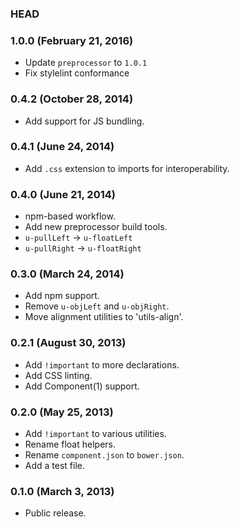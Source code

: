 ### HEAD

### 1.0.0 (February 21, 2016)

* Update `preprocessor` to `1.0.1`
* Fix stylelint conformance

### 0.4.2 (October 28, 2014)

* Add support for JS bundling.

### 0.4.1 (June 24, 2014)

* Add `.css` extension to imports for interoperability.

### 0.4.0 (June 21, 2014)

* npm-based workflow.
* Add new preprocessor build tools.
* `u-pullLeft` -> `u-floatLeft`
* `u-pullRight` -> `u-floatRight`

### 0.3.0 (March 24, 2014)

* Add npm support.
* Remove `u-objLeft` and `u-objRight`.
* Move alignment utilities to 'utils-align'.

### 0.2.1 (August 30, 2013)

* Add `!important` to more declarations.
* Add CSS linting.
* Add Component(1) support.

### 0.2.0 (May 25, 2013)

* Add `!important` to various utilities.
* Rename float helpers.
* Rename `component.json` to `bower.json`.
* Add a test file.

### 0.1.0 (March 3, 2013)

* Public release.
